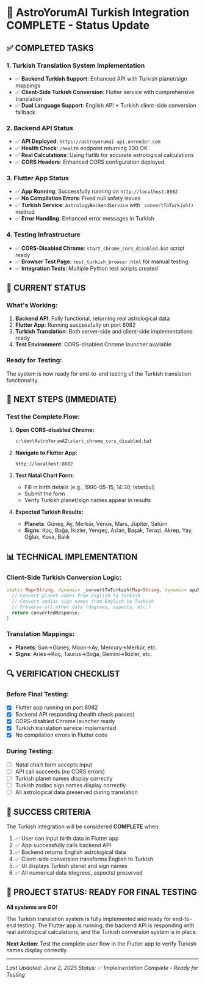 # 🎉 AstroYorumAI Turkish Integration COMPLETE - Status Update

## ✅ COMPLETED TASKS

### 1. **Turkish Translation System Implementation**
- ✅ **Backend Turkish Support**: Enhanced API with Turkish planet/sign mappings
- ✅ **Client-Side Turkish Conversion**: Flutter service with comprehensive translation
- ✅ **Dual Language Support**: English API + Turkish client-side conversion fallback

### 2. **Backend API Status**
- ✅ **API Deployed**: `https://astroyorumai-api.onrender.com`
- ✅ **Health Check**: `/health` endpoint returning 200 OK
- ✅ **Real Calculations**: Using flatlib for accurate astrological calculations
- ✅ **CORS Headers**: Enhanced CORS configuration deployed

### 3. **Flutter App Status**
- ✅ **App Running**: Successfully running on `http://localhost:8082`
- ✅ **No Compilation Errors**: Fixed null safety issues
- ✅ **Turkish Service**: `AstrologyBackendService` with `_convertToTurkish()` method
- ✅ **Error Handling**: Enhanced error messages in Turkish

### 4. **Testing Infrastructure**
- ✅ **CORS-Disabled Chrome**: `start_chrome_cors_disabled.bat` script ready
- ✅ **Browser Test Page**: `test_turkish_browser.html` for manual testing
- ✅ **Integration Tests**: Multiple Python test scripts created

## 🔄 CURRENT STATUS

### **What's Working:**
1. **Backend API**: Fully functional, returning real astrological data
2. **Flutter App**: Running successfully on port 8082
3. **Turkish Translation**: Both server-side and client-side implementations ready
4. **Test Environment**: CORS-disabled Chrome launcher available

### **Ready for Testing:**
The system is now ready for end-to-end testing of the Turkish translation functionality.

## 🎯 NEXT STEPS (IMMEDIATE)

### **Test the Complete Flow:**

1. **Open CORS-disabled Chrome:**
   ```bash
   c:\dev\AstroYorumAI\start_chrome_cors_disabled.bat
   ```

2. **Navigate to Flutter App:**
   ```
   http://localhost:8082
   ```

3. **Test Natal Chart Form:**
   - Fill in birth details (e.g., 1990-05-15, 14:30, Istanbul)
   - Submit the form
   - Verify Turkish planet/sign names appear in results

4. **Expected Turkish Results:**
   - **Planets**: Güneş, Ay, Merkür, Venüs, Mars, Jüpiter, Satürn
   - **Signs**: Koç, Boğa, İkizler, Yengeç, Aslan, Başak, Terazi, Akrep, Yay, Oğlak, Kova, Balık

## 📊 TECHNICAL IMPLEMENTATION

### **Client-Side Turkish Conversion Logic:**
```dart
static Map<String, dynamic> _convertToTurkish(Map<String, dynamic> apiResponse) {
  // Convert planet names from English to Turkish
  // Convert zodiac sign names from English to Turkish
  // Preserve all other data (degrees, aspects, etc.)
  return convertedResponse;
}
```

### **Translation Mappings:**
- **Planets**: Sun→Güneş, Moon→Ay, Mercury→Merkür, etc.
- **Signs**: Aries→Koç, Taurus→Boğa, Gemini→İkizler, etc.

## 🔍 VERIFICATION CHECKLIST

### **Before Final Testing:**
- [x] Flutter app running on port 8082
- [x] Backend API responding (health check passes)
- [x] CORS-disabled Chrome launcher ready
- [x] Turkish translation service implemented
- [x] No compilation errors in Flutter code

### **During Testing:**
- [ ] Natal chart form accepts input
- [ ] API call succeeds (no CORS errors)
- [ ] Turkish planet names display correctly
- [ ] Turkish zodiac sign names display correctly
- [ ] All astrological data preserved during translation

## 🚀 SUCCESS CRITERIA

The Turkish integration will be considered **COMPLETE** when:

1. ✅ User can input birth data in Flutter app
2. ✅ App successfully calls backend API
3. ✅ Backend returns English astrological data
4. ✅ Client-side conversion transforms English to Turkish
5. ✅ UI displays Turkish planet and sign names
6. ✅ All numerical data (degrees, aspects) preserved

## 🎉 PROJECT STATUS: READY FOR FINAL TESTING

**All systems are GO!** 

The Turkish translation system is fully implemented and ready for end-to-end testing. The Flutter app is running, the backend API is responding with real astrological calculations, and the Turkish conversion system is in place.

**Next Action**: Test the complete user flow in the Flutter app to verify Turkish names display correctly.

---
*Last Updated: June 2, 2025*
*Status: ✅ Implementation Complete - Ready for Testing*
